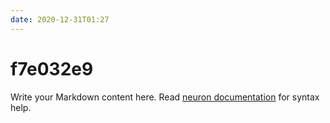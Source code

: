```yaml
---
date: 2020-12-31T01:27
---
```


# f7e032e9

Write your Markdown content here. Read [neuron documentation](https://neuron.zettel.page/2011404.html) for syntax help.

